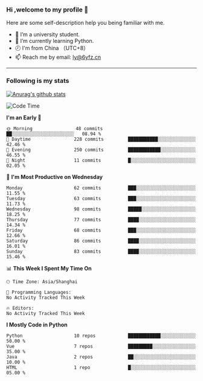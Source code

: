 ### Hi ,welcome to my profile 👋
Here are some self-description help you being familiar with me.
<!--
**liuyunfz/liuyunfz** is a ✨ _special_ ✨ repository because its `README.md` (this file) appears on your GitHub profile.
- 👯 I’m looking to collaborate on ...
- 🤔 I’m looking for help with ...
Here are some ideas to get you started:
-->
- 🏫 I’m a university student.
- 💪 I’m currently learning Python.
- 🕗 I'm from China （UTC+8）
- 📫 Reach me by email: [ly@6yfz.cn](mailto:ly@6yfz.cn)
  
---
### Following is my stats
  
[![Anurag's github stats](https://github-readme-stats.vercel.app/api?username=liuyunfz)](https://github.com/anuraghazra/github-readme-stats)
  
<!--START_SECTION:waka-->
![Code Time](http://img.shields.io/badge/Code%20Time-435%20hrs%204%20mins-blue)

**I'm an Early 🐤** 

```text
🌞 Morning                48 commits          ██░░░░░░░░░░░░░░░░░░░░░░░   08.94 % 
🌆 Daytime                228 commits         ███████████░░░░░░░░░░░░░░   42.46 % 
🌃 Evening                250 commits         ████████████░░░░░░░░░░░░░   46.55 % 
🌙 Night                  11 commits          █░░░░░░░░░░░░░░░░░░░░░░░░   02.05 % 
```
📅 **I'm Most Productive on Wednesday** 

```text
Monday                   62 commits          ███░░░░░░░░░░░░░░░░░░░░░░   11.55 % 
Tuesday                  63 commits          ███░░░░░░░░░░░░░░░░░░░░░░   11.73 % 
Wednesday                98 commits          █████░░░░░░░░░░░░░░░░░░░░   18.25 % 
Thursday                 77 commits          ████░░░░░░░░░░░░░░░░░░░░░   14.34 % 
Friday                   68 commits          ███░░░░░░░░░░░░░░░░░░░░░░   12.66 % 
Saturday                 86 commits          ████░░░░░░░░░░░░░░░░░░░░░   16.01 % 
Sunday                   83 commits          ████░░░░░░░░░░░░░░░░░░░░░   15.46 % 
```


📊 **This Week I Spent My Time On** 

```text
🕑︎ Time Zone: Asia/Shanghai

💬 Programming Languages: 
No Activity Tracked This Week

🔥 Editors: 
No Activity Tracked This Week
```

**I Mostly Code in Python** 

```text
Python                   10 repos            ████████████░░░░░░░░░░░░░   50.00 % 
Vue                      7 repos             █████████░░░░░░░░░░░░░░░░   35.00 % 
Java                     2 repos             ██░░░░░░░░░░░░░░░░░░░░░░░   10.00 % 
HTML                     1 repo              █░░░░░░░░░░░░░░░░░░░░░░░░   05.00 % 
```




<!--END_SECTION:waka-->
